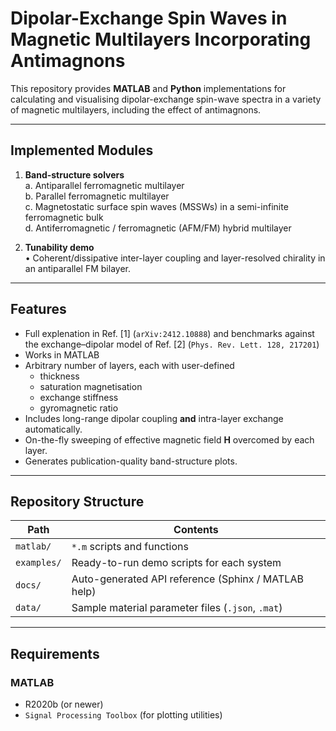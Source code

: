 # Dipolar-Exchange Spin Waves in Magnetic Multilayers Incorporating Antimagnons

This repository provides **MATLAB** and **Python** implementations for calculating and visualising dipolar-exchange spin-wave spectra in a variety of magnetic multilayers, including the effect of antimagnons.

---

## Implemented Modules

1. **Band-structure solvers**  
   a. Antiparallel ferromagnetic multilayer  
   b. Parallel ferromagnetic multilayer  
   c. Magnetostatic surface spin waves (MSSWs) in a semi-infinite ferromagnetic bulk  
   d. Antiferromagnetic / ferromagnetic (AFM/FM) hybrid multilayer  

2. **Tunability demo**  
   • Coherent/dissipative inter-layer coupling and layer-resolved chirality in an antiparallel FM bilayer.

---

## Features

* Full explenation in Ref. [1] (`arXiv:2412.10888`) and benchmarks against the exchange–dipolar model of Ref. [2] (`Phys. Rev. Lett. 128, 217201`)
* Works in  MATLAB 
* Arbitrary number of layers, each with user-defined  
  * thickness  
  * saturation magnetisation  
  * exchange stiffness  
  * gyromagnetic ratio  
* Includes long-range dipolar coupling **and** intra-layer exchange automatically.  
* On-the-fly sweeping of effective magnetic field **H** overcomed by each layer.  
* Generates publication-quality band-structure plots.

---

## Repository Structure

| Path | Contents |
|------|----------|
| `matlab/` | `*.m` scripts and functions |
| `examples/` | Ready-to-run demo scripts for each system |
| `docs/` | Auto-generated API reference (Sphinx / MATLAB help) |
| `data/` | Sample material parameter files (`.json`, `.mat`) |

---

## Requirements

### MATLAB
* R2020b (or newer)  
* `Signal Processing Toolbox` (for plotting utilities)

